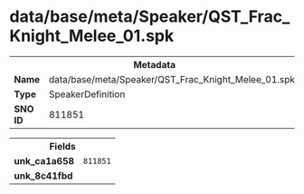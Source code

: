 <h1>data/base/meta/Speaker/QST_Frac_Knight_Melee_01.spk</h1><table><tr><th colspan="100%">Metadata</th></tr><tr><td><b>Name</b></td><td>data/base/meta/Speaker/QST_Frac_Knight_Melee_01.spk</td></tr><tr><td><b>Type</b></td><td>SpeakerDefinition</td></tr><tr><td><b>SNO ID</b></td><td>811851</td></tr></table>

<table><tr><th colspan="100%">Fields</th></tr><tr><td><b>unk_ca1a658</b></td><td><code>811851</code></td></tr><tr><td><b>unk_8c41fbd</b></td><td></td></tr></table>

